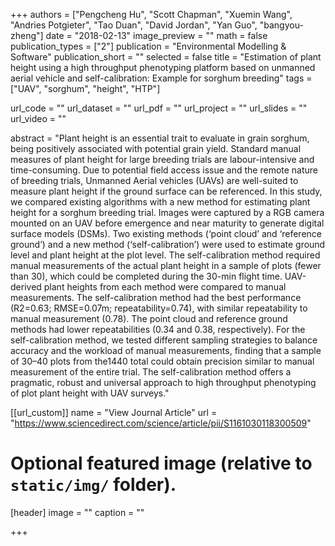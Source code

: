 +++
authors = ["Pengcheng Hu", "Scott Chapman", "Xuemin Wang", "Andries Potgieter", "Tao Duan", "David Jordan", "Yan Guo", "bangyou-zheng"]
date = "2018-02-13"
image_preview = ""
math = false
publication_types = ["2"]
publication = "Environmental Modelling & Software"
publication_short = ""
selected = false
title = "Estimation of plant height using a high throughput phenotyping platform based on unmanned aerial vehicle and self-calibration: Example for sorghum breeding"
tags = ["UAV", "sorghum", "height", "HTP"]

url_code = ""
url_dataset = ""
url_pdf = ""
url_project = ""
url_slides = ""
url_video = ""

abstract = "Plant height is an essential trait to evaluate in grain sorghum, being positively associated with potential grain yield. Standard manual measures of plant height for large breeding trials are labour-intensive and time-consuming. Due to potential field access issue and the remote nature of breeding trials, Unmanned Aerial vehicles (UAVs) are well-suited to measure plant height if the ground surface can be referenced. In this study, we compared existing algorithms with a new method for estimating plant height for a sorghum breeding trial. Images were captured by a RGB camera mounted on an UAV before emergence and near maturity to generate digital surface models (DSMs). Two existing methods (‘point cloud’ and ‘reference ground’) and a new method (‘self-calibration’) were used to estimate ground level and plant height at the plot level. The self-calibration method required manual measurements of the actual plant height in a sample of plots (fewer than 30), which could be completed during the 30-min flight time. UAV-derived plant heights from each method were compared to manual measurements. The self-calibration method had the best performance (R2=0.63; RMSE=0.07m; repeatability=0.74), with similar repeatability to manual measurement (0.78). The point cloud and reference ground methods had lower repeatabilities (0.34 and 0.38, respectively). For the self-calibration method, we tested different sampling strategies to balance accuracy and the workload of manual measurements, finding that a sample of 30–40 plots from the1440 total could obtain precision similar to manual measurement of the entire trial. The self-calibration method offers a pragmatic, robust and universal approach to high throughput phenotyping of plot plant height with UAV surveys."



[[url_custom]]
name = "View Journal Article"
url = "https://www.sciencedirect.com/science/article/pii/S1161030118300509"

# Optional featured image (relative to `static/img/` folder).
[header]
image = ""
caption = ""

+++
